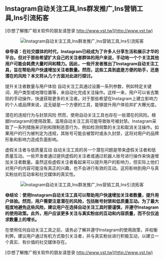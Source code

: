 ## **Instagram自动关注工具,Ins群发推广,Ins营销工具,Ins引流拓客**

[😍想了解推广相关软件的朋友请登录 http://www.vst.tw](http://www.vst.tw)

 <center><img src="https://vst.tw/MP4/tuiguang/png/6.png" alt="Instagram自动关注工具,Ins群发推广,Ins营销工具,Ins引流拓客"></center>

**😄导语：在社交媒体的时代，Instagram已经成为了许多人分享生活和展示才华的平台。但对于那些希望扩大自己的关注者群体的用户来说，手动地一个个关注其他用户可能会耗费大量时间和精力。因此，一些开发者推出了Instagram自动关注工具，旨在帮助用户快速增加关注者数量。然而，这些工具到底是方便的助手，还是潜在的风险？本文将从几个方面对此进行探讨。**

提升关注者数量与用户体验
自动关注工具通过设置一系列参数，例如特定关键词、用户类型或地理位置等，来自动化完成关注操作。这样一来，用户可以省去繁琐的手动操作，快速获取更多的关注者。对于那些希望在Instagram上建立影响力的个人或品牌来说，这无疑是一个方便的工具，能够提升用户体验并扩大曝光度。

潜在的违规行为与封禁风险
然而，使用自动关注工具也存在一些潜在的风险。根据Instagram的使用政策，滥用自动关注工具可能导致账号被封禁。Instagram采取了一系列措施来识别和限制恶意行为，例如检测频繁的关注和取消关注操作。如果用户的行为被判定为违规，其账号可能会被暂时或永久封禁，这将对用户的品牌形象和影响力造成负面影响。

虚假关注者与低质量互动
自动关注工具的另一个潜在问题是带来虚假关注者和低质量互动。一些开发者通过提供虚假的关注者或通过机器人账号进行操作来快速增加关注者数量。虽然这些虚假关注者看起来可以提升用户的影响力，但实际上他们对用户的内容可能没有真正的兴趣，也不会进行有效的互动。这将影响到用户与真实粉丝的互动率和社交媒体的真实性。

 <center><img src="https://vst.tw/MP4/tuiguang/png/1.png" alt="Instagram自动关注工具,Ins群发推广,Ins营销工具,Ins引流拓客"></center>

**😄结论：使用Instagram自动关注工具可以帮助用户快速增加关注者数量，提升用户体验。然而，用户需要注意潜在的风险，包括账号封禁和低质量互动。为了最大程度地避免这些风险，建议用户在选择自动关注工具时要谨慎，并遵守Instagram的使用政策。此外，用户应该更多关注与真实粉丝的互动和内容质量，而不仅仅追求数量上的增长。**

在使用任何自动关注工具之前，请务必了解并遵守Instagram的使用政策，并权衡利弊。建议用户通过有机方式吸引关注者，并与真实粉丝进行积极互动，以建立一个真实、有价值的社交媒体存在。

[😍想了解推广相关软件的朋友请登录 http://www.vst.tw](http://www.vst.tw)



